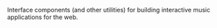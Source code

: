 Interface components (and other utilities) for building interactive music
applications for the web.
